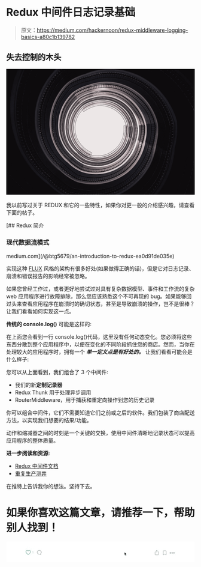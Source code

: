 # Redux 中间件日志记录基础

> 原文：<https://medium.com/hackernoon/redux-middleware-logging-basics-a80c1b139782>

## 失去控制的木头

![](img/934c3750619913d2bc2dfaecd689ae51.png)

我以前写过关于 REDUX 和它的一些特性，如果你对更一般的介绍感兴趣，请查看下面的帖子。

[](/@btg5679/an-introduction-to-redux-ea0d91de035e) [## Redux 简介

### 现代数据流模式

medium.com](/@btg5679/an-introduction-to-redux-ea0d91de035e) 

实现这种 [FLUX](https://facebook.github.io/flux/) 风格的架构有很多好处(如果做得正确的话)，但是它对日志记录、崩溃和错误报告的影响经常被忽略。

如果您曾经工作过，或者更好地尝试过对具有复杂数据模型、事件和工作流的复杂 web 应用程序进行故障排除，那么您应该熟悉这个不可再现的 bug。如果能够回过头来查看应用程序在崩溃时的确切状态，甚至是导致崩溃的操作，岂不是很棒？让我们看看如何实现这一点。

**传统的 console.log()** 可能是这样的:

在上面您会看到一行 console.log()代码，这里没有任何动态变化。您必须将这些东西分散到整个应用程序中，以便在变化的不同阶段抓住您的商店。然而，当你在处理较大的应用程序时，拥有一个 ***单一定义点是有好处的。*** 让我们看看可能会是什么样子:

您可以从上面看到，我们组合了 3 个中间件:

*   我们的新**定制记录器**
*   Redux Thunk 用于处理异步调用
*   RouterMiddleware，用于捕获和重定向操作到您的历史记录

你可以组合中间件，它们不需要知道它们之前或之后的软件。我们包装了商店配送方法，以实现我们想要的结果/功能。

动作和缩减器之间的时刻是一个关键的交换，使用中间件清晰地记录状态可以提高应用程序的整体质量。

**进一步阅读和资源:**

*   [Redux 中间件文档](http://redux.js.org/docs/advanced/Middleware.html)
*   [重复生产测井](https://hackernoon.com/redux-logging-in-production-d489d614de78)

在推特上告诉我你的想法。坚持下去。

# 如果你喜欢这篇文章，请推荐一下，帮助别人找到！

![](img/6ca8d8237c62634322efbca85a00bee2.png)